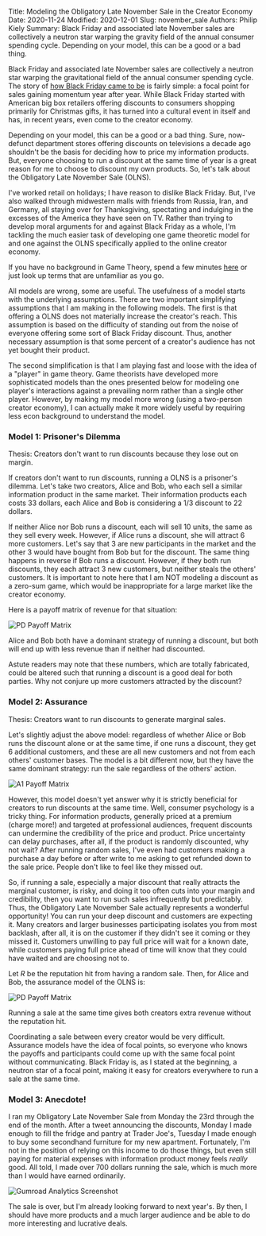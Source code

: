 Title: Modeling the Obligatory Late November Sale in the Creator Economy
Date: 2020-11-24
Modified: 2020-12-01
Slug: november_sale
Authors: Philip Kiely
Summary: Black Friday and associated late November sales are collectively a neutron star warping the gravity field of the annual consumer spending cycle. Depending on your model, this can be a good or a bad thing.

Black Friday and associated late November sales are collectively a neutron star warping the gravitational field of the annual consumer spending cycle. The story of [how Black Friday came to be](https://en.wikipedia.org/wiki/Black_Friday_(shopping)) is fairly simple: a focal point for sales gaining momentum year after year. While Black Friday started with American big box retailers offering discounts to consumers shopping primarily for Christmas gifts, it has turned into a cultural event in itself and has, in recent years, even come to the creator economy.

Depending on your model, this can be a good or a bad thing. Sure, now-defunct department stores offering discounts on televisions a decade ago shouldn't be the basis for deciding how to price my information products. But, everyone choosing to run a discount at the same time of year is a great reason for me to choose to discount my own products. So, let's talk about the Obligatory Late November Sale (OLNS).

I've worked retail on holidays; I have reason to dislike Black Friday. But, I've also walked through midwestern malls with friends from Russia, Iran, and Germany, all staying over for Thanksgiving, spectating and indulging in the excesses of the America they have seen on TV. Rather than trying to develop moral arguments for and against Black Friday as a whole, I'm tackling the much easier task of developing one game theoretic model for and one against the OLNS specifically applied to the online creator economy.

If you have no background in Game Theory, spend a few minutes [here](https://www.investopedia.com/terms/g/gametheory.asp) or just look up terms that are unfamiliar as you go.

All models are wrong, some are useful. The usefulness of a model starts with the underlying assumptions. There are two important simplifying assumptions that I am making in the following models. The first is that offering a OLNS does not materially increase the creator's reach. This assumption is based on the difficulty of standing out from the noise of everyone offering some sort of Black Friday discount. Thus, another necessary assumption is that some percent of a creator's audience has not yet bought their product.

The second simplification is that I am playing fast and loose with the idea of a "player" in game theory. Game theorists have developed more sophisticated models than the ones presented below for modeling one player's interactions against a prevailing norm rather than a single other player. However, by making my model more wrong (using a two-person creator economy), I can actually make it more widely useful by requiring less econ background to understand the model.

### Model 1: Prisoner's Dilemma

Thesis: Creators don't want to run discounts because they lose out on margin.

If creators don't want to run discounts, running a OLNS is a prisoner's dilemma. Let's take two creators, Alice and Bob, who each sell a similar information product in the same market. Their information products each costs 33 dollars, each Alice and Bob is considering a 1/3 discount to 22 dollars.

If neither Alice nor Bob runs a discount, each will sell 10 units, the same as they sell every week. However, if Alice runs a discount, she will attract 6 more customers. Let's say that 3 are new participants in the market and the other 3 would have bought from Bob but for the discount. The same thing happens in reverse if Bob runs a discount. However, if they both run discounts, they each attract 3 new customers, but neither steals the others' customers. It is important to note here that I am NOT modeling a discount as a zero-sum game, which would be inappropriate for a large market like the creator economy.

Here is a payoff matrix of revenue for that situation:

![PD Payoff Matrix](/assets/img/olns_pd.png)

Alice and Bob both have a dominant strategy of running a discount, but both will end up with less revenue than if neither had discounted.

Astute readers may note that these numbers, which are totally fabricated, could be altered such that running a discount is a good deal for both parties. Why not conjure up more customers attracted by the discount?

### Model 2: Assurance

Thesis: Creators want to run discounts to generate marginal sales.

Let's slightly adjust the above model: regardless of whether Alice or Bob runs the discount alone or at the same time, if one runs a discount, they get 6 additional customers, and these are all new customers and not from each others' customer bases. The model is a bit different now, but they have the same dominant strategy: run the sale regardless of the others' action.

![A1 Payoff Matrix](/assets/img/olns_a1.png)

However, this model doesn't yet answer why it is strictly beneficial for creators to run discounts at the same time. Well, consumer psychology is a tricky thing. For information products, generally priced at a premium (charge more!) and targeted at professional audiences, frequent discounts can undermine the credibility of the price and product. Price uncertainty can delay purchases, after all, if the product is randomly discounted, why not wait? After running random sales, I've even had customers making a purchase a day before or after write to me asking to get refunded down to the sale price. People don't like to feel like they missed out.

So, if running a sale, especially a major discount that really attracts the marginal customer, is risky, and doing it too often cuts into your margin and credibility, then you want to run such sales infrequently but predictably. Thus, the Obligatory Late November Sale actually represents a wonderful opportunity! You can run your deep discount and customers are expecting it. Many creators and larger businesses participating isolates you from most backlash, after all, it is on the customer if they didn't see it coming or they missed it. Customers unwilling to pay full price will wait for a known date, while customers paying full price ahead of time will know that they could have waited and are choosing not to. 

Let *R* be the reputation hit from having a random sale. Then, for Alice and Bob, the assurance model of the OLNS is:

![PD Payoff Matrix](/assets/img/olns_a2.png)

Running a sale at the same time gives both creators extra revenue without the reputation hit.

Coordinating a sale between every creator would be very difficult. Assurance models have the idea of focal points, so everyone who knows the payoffs and participants could come up with the same focal point without communicating. Black Friday is, as I stated at the beginning, a neutron star of a focal point, making it easy for creators everywhere to run a sale at the same time.

### Model 3: Anecdote!

I ran my Obligatory Late November Sale from Monday the 23rd through the end of the month. After a tweet announcing the discounts, Monday I made enough to fill the fridge and pantry at Trader Joe's, Tuesday I made enough to buy some secondhand furniture for my new apartment. Fortunately, I'm not in the position of relying on this income to do those things, but even still paying for material expenses with information product money feels *really* good. All told, I made over 700 dollars running the sale, which is much more than I would have earned ordinarily. 

![Gumroad Analytics Screenshot](/assets/img/olns_ss.jpg)

The sale is over, but I'm already looking forward to next year's. By then, I should have more products and a much larger audience and be able to do more interesting and lucrative deals. 